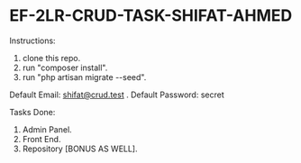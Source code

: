 # EF-2LR-CRUD-TASK-SHIFAT-AHMED

Instructions:
1) clone this repo.
2) run "composer install".
3) run "php artisan migrate --seed".

Default Email: shifat@crud.test
.
Default Password: secret

Tasks Done:
1) Admin Panel.
2) Front End.
3) Repository [BONUS AS WELL].
